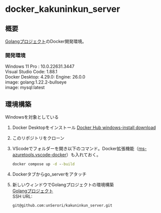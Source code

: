 # docker_kakuninkun_server

## 概要

[Golangプロジェクト](https://github.com/unSerori/kakuninkun_server)のDocker開発環境。

### 開発環境

Windows 11 Pro : 10.0.22631.3447  
Visual Studio Code: 1.88.1  
Docker Desktop: 4.29.0: Engine: 26.0.0  
image: golang:1.22.2-bullseye  
image: mysql:latest

## 環境構築

Windowsを対象としている

1. Docker Desktopをインストール  [Docker Hub windows-install download](https://docs.docker.com/desktop/install/windows-install/)
2. このリポジトリをクローン
3. VScodeでフォルダーを開き以下のコマンド。Docker拡張機能（[ms-azuretools.vscode-docker](https://marketplace.visualstudio.com/items?itemName=ms-azuretools.vscode-docker)）も入れておく。

    ```cmd
    docker compose up -d --build
    ```

4. Dockerタブからgo_serverをアタッチ
5. 新しいウィンドウでGolangプロジェクトの環境構築  
[Golangプロジェクト](https://github.com/unSerori/kakuninkun_server)  
SSH URL:  

    ```SSH:SSH URL
    git@github.com:unSerori/kakuninkun_server.git
    ```
